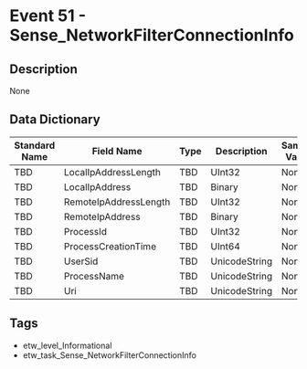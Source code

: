 # Event 51 - Sense_NetworkFilterConnectionInfo

## Description
None

## Data Dictionary
|Standard Name|Field Name|Type|Description|Sample Value|
|---|---|---|---|---|
|TBD|LocalIpAddressLength|TBD|UInt32|None|None|
|TBD|LocalIpAddress|TBD|Binary|None|None|
|TBD|RemoteIpAddressLength|TBD|UInt32|None|None|
|TBD|RemoteIpAddress|TBD|Binary|None|None|
|TBD|ProcessId|TBD|UInt32|None|None|
|TBD|ProcessCreationTime|TBD|UInt64|None|None|
|TBD|UserSid|TBD|UnicodeString|None|None|
|TBD|ProcessName|TBD|UnicodeString|None|None|
|TBD|Uri|TBD|UnicodeString|None|None|

## Tags
* etw_level_Informational
* etw_task_Sense_NetworkFilterConnectionInfo
